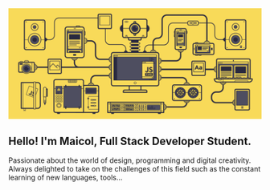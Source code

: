   <img src="https://raw.githubusercontent.com/hebertdev/hebertdev/master/img/javascript.gif">
    <h2>
        Hello! I'm Maicol, Full Stack Developer Student.
    </h2>
    Passionate about the world of design, programming
     and digital creativity.
     Always delighted to take on the challenges of this field such as the constant learning of new languages, tools...
     <div style="display: flex;">
    <img src="http://www.cursosgis.com/wp-content/uploads/2017/06/lenguajes_1.png"  style="width:200px ; " alt="">
    <img src="https://encrypted-tbn0.gstatic.com/images?q=tbn:ANd9GcQPWaFka1Vh1VLB0VpnDhnNJPzgyUBgq24frTl4T1oJv8fsCBjCndFdVdiwGfa7et8wKiQ&usqp=CAU"  style="width:60px; margin-bottom:9px;"  alt="">
    <img src="https://getbootstrap.com/docs/5.0/assets/brand/bootstrap-logo.svg" alt=""  style="width:80px ; margin-bottom: 15px;" >
    <img src="https://upload.wikimedia.org/wikipedia/commons/thumb/3/33/Figma-logo.svg/1667px-Figma-logo.svg.png" alt=""  style="width:43px ; margin-bottom: 15px;" >
  </div>

<!--
**Maikol2503/maikol2503** is a ✨ _special_ ✨ repository because its `README.md` (this file) appears on your GitHub profile.

Here are some ideas to get you started:

- 🔭 I’m currently working on ...
- 🌱 I’m currently learning ...
- 👯 I’m looking to collaborate on ...
- 🤔 I’m looking for help with ...
- 💬 Ask me about ...
- 📫 How to reach me: ...
- 😄 Pronouns: ...
- ⚡ Fun fact: ...
-->
